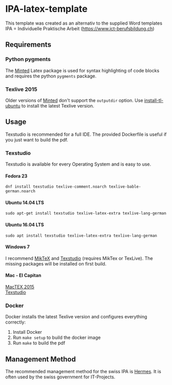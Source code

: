# IPA-latex-template
This template was created as an alternativ to the supplied Word templates<br>
IPA = Individuelle Praktische Arbeit (https://www.ict-berufsbildung.ch)

## Requirements

### Python pygments
The [Minted](https://github.com/gpoore/minted) Latex package is used for syntax highlighting of code blocks and requires the python `pygments` package.
### Texlive 2015
Older versions of  [Minted](https://github.com/gpoore/minted) don't support the `outputdir` option. Use [install-tl-ubuntu](https://github.com/scottkosty/install-tl-ubuntu) to install the latest Texlive version.

## Usage
Texstudio is recommended for a full IDE. The provided Dockerfile is useful if you just want to build the pdf.

### Texstudio
Texstudio is available for every Operating System and is easy to use.
#### Fedora 23
```
dnf install texstudio texlive-comment.noarch texlive-bable-german.noarch
```
#### Ubuntu 14.04 LTS
```
sudo apt-get install texstudio texlive-latex-extra texlive-lang-german
```
#### Ubuntu 16.04 LTS
```
sudo apt install texstudio texlive-latex-extra texlive-lang-german
```
#### Windows 7
I recommend [MikTeX](http://miktex.org/download) and [Texstudio](http://texstudio.org) (requires MikTex or TexLive). The missing packages will be installed on first build.

#### Mac - El Capitan
[MacTEX 2015](https://tug.org/mactex/mactex-download.html)<br>
[Texstudio](http://www.texstudio.org/)

### Docker
Docker installs the latest Texlive version and configures everything correctly:
 1. Install Docker
 2. Run `make setup` to build the docker image
 3. Run `make` to build the pdf

## Management Method
The recommended management method for the swiss IPA is [Hermes](http://www.hermes.admin.ch/). It is often used by the swiss government for IT-Projects.
